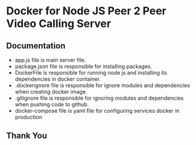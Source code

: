 # Docker for Node JS Peer 2 Peer Video Calling Server 

## Documentation 
- app.js file is main server file.  
- package.json file is responsible for installing packages.  
- DockerFile is responsible for running node js and installing its dependencies in docker container.  
- .dockerignore file is responsible for ignore modules and dependencies when creating docker image.  
- .gitignore file is responsible for ignoring modules and dependencies when pushing code to github.  
- docker-compose file is yaml file for configuring services docker in production

## Thank You   